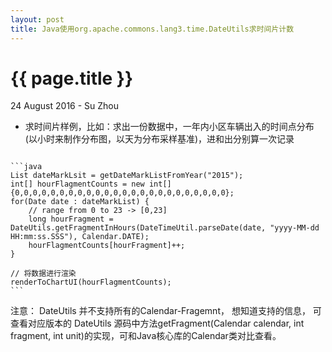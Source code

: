 ```yaml
---
layout: post
title: Java使用org.apache.commons.lang3.time.DateUtils求时间片计数
---
```


{{ page.title }}
================

<p class="meta">24 August 2016 - Su Zhou</p>

- 求时间片样例，比如：求出一份数据中，一年内小区车辆出入的时间点分布(以小时来制作分布图，以天为分布采样基准)，进和出分别算一次记录
<pre><code>
```java
List<Date> dateMarkLsit = getDateMarkListFromYear("2015");
int[] hourFlagmentCounts = new int[]{0,0,0,0,0,0,0,0,0,0,0,0,0,0,0,0,0,0,0,0,0,0,0,0};
for(Date date : dateMarkList) {
    // range from 0 to 23 -> [0,23]
    long hourFragment = DateUtils.getFragmentInHours(DateTimeUtil.parseDate(date, "yyyy-MM-dd HH:mm:ss.SSS"), Calendar.DATE);
    hourFlagmentCounts[hourFragment]++;
}

// 将数据进行渲染
renderToChartUI(hourFlagmentCounts);
```
</code></pre>
注意： DateUtils 并不支持所有的Calendar-Fragemnt， 想知道支持的信息， 可查看对应版本的 DateUtils
源码中方法getFragment(Calendar calendar, int fragment, int unit)的实现，可和Java核心库的Calendar类对比查看。
        

